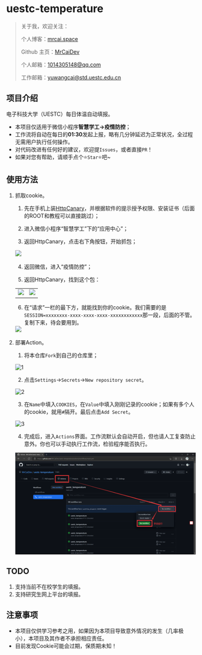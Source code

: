 # uestc-temperature

> 关于我，欢迎关注：
>
> 个人博客：[mrcai.space](https://mrcai.space)
>
> Github 主页：[MrCaiDev](https://github.com/MrCaiDev)
>
> 个人邮箱：1014305148@qq.com
>
> 工作邮箱：yuwangcai@std.uestc.edu.cn

## 项目介绍

电子科技大学（UESTC）每日体温自动填报。

- 本项目仅适用于微信小程序**智慧学工→疫情防控**；
- 工作流将自动在每日的**01:30**发起上报，略有几分钟延迟为正常状况，全过程无需用户执行任何操作。
- 对代码改进有任何好的建议，欢迎提`Issues`，或者直接`PR`！
- 如果对您有帮助，请顺手点个⭐`Star`⭐吧~

## 使用方法

1. 抓取cookie。

   1. 先在手机上装[HttpCanary](http://a.downxy.com/anzhuo/httpcanary3.3.6_anfensi.com.apk)，并根据软件的提示授予权限、安装证书（后面的ROOT和教程可以直接跳过）；

   2. 进入微信小程序“智慧学工”下的“应用中心”；

   3. 返回HttpCanary，点击右下角按钮，开始抓包；

     <img src="https://raw.githubusercontent.com/MrCaiDev/uestc-temperature/master/images/2021-11-10-13-41-58.png" width=300 border=0>

   4. 返回微信，进入“疫情防控”；

   5. 返回HttpCanary，找到这个包：

     <table><tr>
     <td><img src="https://raw.githubusercontent.com/MrCaiDev/uestc-temperature/master/images/2021-11-10-13-44-16.png" width=300 border=0></td>
     <td><img src="https://raw.githubusercontent.com/MrCaiDev/uestc-temperature/master/images/2021-11-10-13-45-14.png" width=300 border=0></td>
     </tr></table>

   6. 在“请求”一栏的最下方，就能找到你的cookie。我们需要的是`SESSION=xxxxxxxx-xxxx-xxxx-xxxx-xxxxxxxxxxxx`那一段，后面的不管。复制下来，待会要用到。

     <img src="https://raw.githubusercontent.com/MrCaiDev/uestc-temperature/master/images/2021-11-10-13-46-00.png" width=300 border=0>

2. 部署Action。

   1. 将本仓库`Fork`到自己的仓库里；

    ![1](https://raw.githubusercontent.com/MrCaiDev/uestc-temperature/master/images/1.png)

   2. 点击`Settings`→`Secrets`→`New repository secret`。

    ![2](https://raw.githubusercontent.com/MrCaiDev/uestc-temperature/master/images/2.png)

   3. 在`Name`中填入`COOKIES`，在`Value`中填入刚刚记录的cookie；如果有多个人的cookie，就用`#`隔开。最后点击`Add Secret`。

    ![3](https://raw.githubusercontent.com/MrCaiDev/uestc-temperature/master/images/3.png)

   4. 完成后，进入`Actions`界面。工作流默认会自动开启，但也请人工复查防止意外。你也可以手动执行工作流，检验程序能否执行。

    ![4](images/2021-11-10-17-00-54.png)

## TODO

1. 支持当前不在校学生的填报。
2. 支持研究生网上平台的填报。

## 注意事项

- 本项目仅供学习参考之用，如果因为本项目导致意外情况的发生（几率极小），本项目及其作者不承担相应责任。
- 目前发现Cookie可能会过期，保质期未知！
